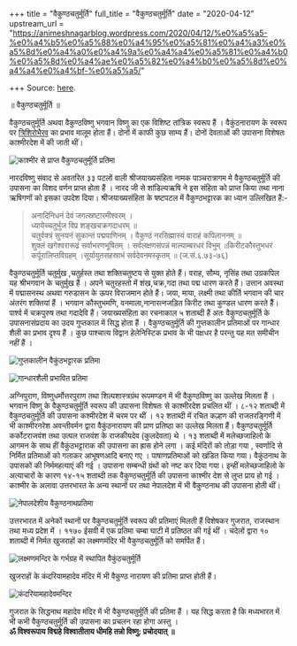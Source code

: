 +++
title = "वैकुण्ठचतुर्मूर्ति"
full_title = "वैकुण्ठचतुर्मूर्ति"
date = "2020-04-12"
upstream_url = "https://animeshnagarblog.wordpress.com/2020/04/12/%e0%a5%a5-%e0%a4%b5%e0%a5%88%e0%a4%95%e0%a5%81%e0%a4%a3%e0%a5%8d%e0%a4%a0%e0%a4%9a%e0%a4%a4%e0%a5%81%e0%a4%b0%e0%a5%8d%e0%a4%ae%e0%a5%82%e0%a4%b0%e0%a5%8d%e0%a4%a4%e0%a4%bf-%e0%a5%a5/"

+++
Source: [here](https://animeshnagarblog.wordpress.com/2020/04/12/%e0%a5%a5-%e0%a4%b5%e0%a5%88%e0%a4%95%e0%a5%81%e0%a4%a3%e0%a5%8d%e0%a4%a0%e0%a4%9a%e0%a4%a4%e0%a5%81%e0%a4%b0%e0%a5%8d%e0%a4%ae%e0%a5%82%e0%a4%b0%e0%a5%8d%e0%a4%a4%e0%a4%bf-%e0%a5%a5/).

॥ वैकुण्ठचतुर्मूर्ति ॥

वैकुण्ठचतुर्मूर्ति अथवा वैकुण्ठविष्णु भगवान विष्णु का एक विशिष्ट
तांत्रिक स्वरूप हैं । वैकुंठनारायण के स्वरूप पर
[त्रिशिरोभैरव](https://animeshnagarblog.wordpress.com/2019/11/20/त्रिशिरोभैरव/?preview=true)
का प्रभाव मालूम होता हैं। दोनों में काफी कुछ साम्य हैं। दोनों देवताओं की
उपासना विशेषतः काश्मीरदेश में की जाती थीं।

![काश्मीर से प्राप्त वैकुण्ठचतुर्मूर्ति
प्रतिमा](https://animeshnagarblog.files.wordpress.com/2020/04/1280px-the_hindu_god_vishnu_lacma_m4604592136382677648.jpg?w=700&h=890)

नारदविष्णु संवाद से अवतरित ३३ पटलों वाली श्रीजयाख्यसंहिता नामक
पाञ्चरात्रागम मे वैकुण्ठचतुर्मूर्ति की उपासना का विशद वर्णन प्राप्त होता
हैं । नारद जी से शांडिल्यऋषि ने इस संहिता को प्राप्त किया तथा नाना
ऋषिगणों को इसका उपदेश दिया। श्रीजयाख्यसंहिता के षष्टपटल में
वैकुण्ठभट्टारक का ध्यान उल्लिखित हैं:-

> अनादिनिधनं देवं जगत्स्रष्टारमीश्वरम् ।  
> ध्यायेच्चतुर्भुज विप्र शङ्खचक्रगदाधरम् ॥  
> चतुर्वक्त्रं सुनयनं सुकान्तं पद्मपाणिनम् । वैकुण्ठं नरसिह्मास्यं
> वाराहं कपिलाननम् ॥  
> शुक्लं खगेश्वरारूढं सर्वाभरणभूषितम् । सर्वलक्षणसंपन्नं माल्याम्बरधरं
> विभुम् ॥किरीटकौस्तुभधरं कर्पूरालिप्तविग्रहम् ।सूर्यायुतसहस्राभं
> सर्वदेवनमस्कृतम् ॥ (ज.सं.६.७३-७६)

वैकुण्ठचतुर्मूर्ति चतुर्मुख ,चतुर्हस्त तथा शक्तिचतुष्टय से युक्त होते
हैं। वराह, सौम्य, नृसिंह तथा उग्रकपिल यह श्रीभगवान के चतुर्मुख हैं ।
अपने चतुरहस्तो में शंख,चक्र,गदा तथा पद्म धारण करते हैं। उत्तान अवस्था
में पद्मासनस्थ अथवा गरुडासन के ऊपर विराजमान होते हैं। जया, माया, लक्ष्मी
तथा कीर्ति भगवान की चार अंतरंग शक्तियां हैं । भगवान कौस्तुभमणि,
वनमाला,नानारत्नजड़ित किरीट तथा कुण्डल धारण करते हैैं। पार्श्व में
चक्रपुरुष तथा गदादेवि हैं। जयाख्यसंहिता का रचनाकाल ५ शताब्दी हैं अतः
वैकुण्ठचतुर्मूर्ति के उपासनासंप्रदाय का उदय गुप्तकाल में सिद्ध होता हैं
। वैकुण्ठचतुर्मूर्ति की गुप्तकालीन प्रतिमाओं पर गान्धार शैली का प्रभाव
दृश्य हैं । कुछ पाश्चात्य विद्वान हेलेनिस्टिक प्रभाव के भी पक्षधर है
परन्तु यह मत समीचीन नहीं हैं ।

![गुप्तकालीन वैकुंठभट्टारक
प्रतिमा](https://animeshnagarblog.files.wordpress.com/2020/04/wla_brooklynmuseum_vishnu_caturanana_four_armed_red_sandstone2589218383920453683.jpg?w=683&h=1024)

![गान्धारशैली प्रभावित
प्रतिमा](https://animeshnagarblog.files.wordpress.com/2020/04/1280px-the_god_vishnu_in_three_incarnations8281771169733405844..jpg?w=225&h=300)

अग्निपुराण, विष्णुधर्मोत्तरपुराण तथा शिल्पशास्त्रग्रंथ रूपमण्डन में भी
वैकुण्ठविष्णु का उल्लेख मिलता हैं । भगवान विष्णु के वैकुण्ठचतुर्मूर्ति
स्वरूप की उपासना विशेषतः से काश्मीरदेश प्रचलित थीं । ८-१२ शताब्दी में
वैकुण्ठचतुर्मूर्ति की उपासना कश्मीरदेश में चरम पर थीं । १२ शताब्दी में
रचित कल्हण की राजतरङ्गिणी में भी काश्मीरनरेश अवन्तीवर्मन द्वारा
वैकुंठनारायण की प्राण प्रतिष्ठा का उल्लेख मिलता हैं‌। वैकुण्ठचतुर्मूर्ति
कर्कोटराजवंश तथा उत्पल राजवंश के राजकीयदेव (कुलदेवता) थे । १३ शताब्दी
में मलेच्छजाहिलो के आगमन के साथ हीं वैकुंठभट्टाराक की उपासना का ह्रास
होने लगा । कई मंदिरों को तोड़ा गया , स्वर्णादि से निर्मित प्रतिमाओं को
गलाकर आभूषणआदि बनाए गए । पाषाणप्रतिमाओं को खंडित किया गया। वैकुंठनाथ के
उपासकों की निर्ममहत्याएं की गई । उपासना सम्बन्धी ग्रंथों को नष्ट कर दिया
गया। इन्हीं मलेच्छजाहिलो के अत्याचारों के कारण १४-१५ शताब्दी तक
वैकुण्ठचतुर्मूर्ति की उपासना काश्मीर देश से लुप्त प्राय हो गई । काश्मीर
के अलावा उत्तरभारत के अन्य स्थानों पर तथा नेपालदेश में भी वैकुण्ठनाथ की
उपासना होती थीं।

![नेपालदेशीय
वैकुण्ठनाथप्रतिमा](https://animeshnagarblog.files.wordpress.com/2020/04/le_temple_de_changu_narayan_bhaktapur_856893886286852275710075943.jpg?w=211&h=300)

उत्तरभारत में अनेकों स्थानों पर वैकुण्ठचतुर्मूर्ति स्वरूप की प्रतिमाएं
मिलती हैं विशेषकर गुजरात, राजस्थान तथा मध्य प्रदेश में । ११७० ईसवी में
एक प्रतिमा चम्बा घाटी में प्रतिष्ठत की गई थीं । चंदेलों द्वारा १०
शताब्दी में निर्मत खुजराहों का लक्ष्मणमंदिर भी वैकुण्ठचतुर्मूर्ति को
समर्पित हैं।

![लक्ष्मणमन्दिर के गर्भग्रह में स्थापित
वैकुंठचतुर्मूर्ति](https://animeshnagarblog.files.wordpress.com/2020/04/1280px-main_idol_-_lakshamana_temple6093542599059442705.jpg?w=199&h=300)

खुजराहों के कंदरियामहादेव मंदिर में भी वैकुण्ठ नारायण की प्रतिमा प्राप्त
होती हैं।

![कंदरियामहादेवमन्दिर](https://animeshnagarblog.files.wordpress.com/2020/04/1280px-khajuraho_india_chitragupta_temple_sculpture_024519628971624425520..jpg?w=300&h=225)

गुजरात के सिद्धनाथ महादेव मंदिर में भी वैकुण्ठचतुर्मूर्ति की प्रतिमा हैं
। यह सिद्ध करता है कि मध्यभारत में भी कभी वैकुण्ठचतुर्मूर्ति की उपासना
का प्रचलन रहा होगा अस्तु ।  
**ॐ विश्वरूपाय विद्महे विश्वातीताय धीमहि तन्नो विष्णु: प्रचोदयात् ॥**

